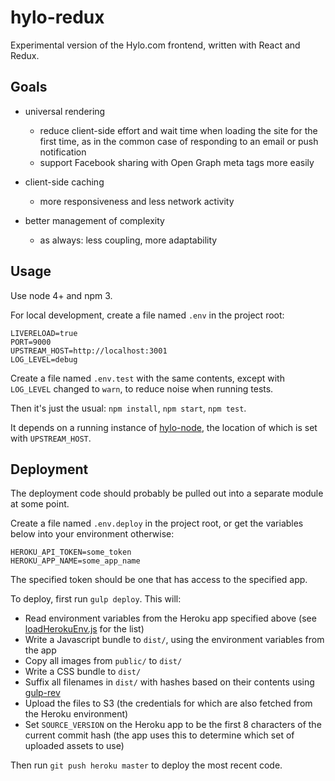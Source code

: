 # hylo-redux
Experimental version of the Hylo.com frontend, written with React and Redux.

## Goals

* universal rendering
  * reduce client-side effort and wait time when loading the site for the first time, as in the common case of responding to an email or push notification
  * support Facebook sharing with Open Graph meta tags more easily

* client-side caching
  * more responsiveness and less network activity

* better management of complexity
  * as always: less coupling, more adaptability

## Usage

Use node 4+ and npm 3.

For local development, create a file named `.env` in the project root:

```
LIVERELOAD=true
PORT=9000
UPSTREAM_HOST=http://localhost:3001
LOG_LEVEL=debug
```

Create a file named `.env.test` with the same contents, except with `LOG_LEVEL` changed to `warn`, to reduce noise when running tests.

Then it's just the usual: `npm install`, `npm start`, `npm test`.

It depends on a running instance of [hylo-node](https://github.com/Hylozoic/hylo-node), the location of which is set with `UPSTREAM_HOST`.

## Deployment

The deployment code should probably be pulled out into a separate module at some point.

Create a file named `.env.deploy` in the project root, or get the variables below into your environment otherwise:
```
HEROKU_API_TOKEN=some_token
HEROKU_APP_NAME=some_app_name
```
The specified token should be one that has access to the specified app.

To deploy, first run `gulp deploy`. This will:
* Read environment variables from the Heroku app specified above (see [loadHerokuEnv.js](https://github.com/Hylozoic/hylo-redux/blob/master/tasks/loadHerokuEnv.js) for the list)
* Write a Javascript bundle to `dist/`, using the environment variables from the app
* Copy all images from `public/` to `dist/`
* Write a CSS bundle to `dist/`
* Suffix all filenames in `dist/` with hashes based on their contents using [gulp-rev](https://github.com/sindresorhus/gulp-rev)
* Upload the files to S3 (the credentials for which are also fetched from the Heroku environment)
* Set `SOURCE_VERSION` on the Heroku app to be the first 8 characters of the current commit hash (the app uses this to determine which set of uploaded assets to use)

Then run `git push heroku master` to deploy the most recent code.
